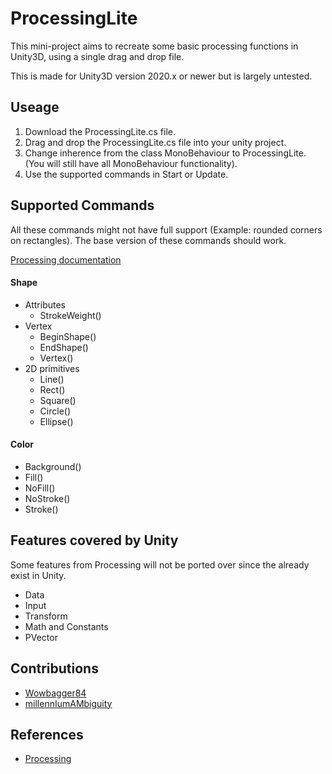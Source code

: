 # ProcessingLite

This mini-project aims to recreate some basic processing functions in Unity3D, using a single drag and drop file.

This is made for Unity3D version 2020.x or newer but is largely untested.


## Useage
1. Download the ProcessingLite.cs file.
2. Drag and drop the ProcessingLite.cs file into your unity project.
3. Change inherence from the class MonoBehaviour to ProcessingLite.  
   (You will still have all MonoBehaviour functionality).
4. Use the supported commands in Start or Update.


## Supported Commands
All these commands might not have full support (Example: rounded corners on rectangles). The base version of these commands should work.

[Processing documentation](https://processing.org/reference/)

#### Shape
- Attributes
  - StrokeWeight()
- Vertex
  - BeginShape()
  - EndShape()
  - Vertex()
- 2D primitives
  - Line()
  - Rect()
  - Square()
  - Circle()
  - Ellipse()

#### Color
- Background()
- Fill()
- NoFill()  
- NoStroke()
- Stroke()


## Features covered by Unity
Some features from Processing will not be ported over since the already exist in Unity.

- Data
- Input
- Transform
- Math and Constants
- PVector


## Contributions
- [Wowbagger84](https://github.com/wowbagger84)
- [millennIumAMbiguity](https://github.com/millennIumAMbiguity)


## References
- [Processing](https://processing.org/)
